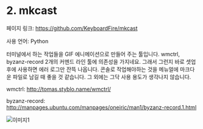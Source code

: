 # 2. mkcast

페이지 링크:  https://github.com/KeyboardFire/mkcast

사용 언어: Python

터미널에서 하는 작업들을 GIF 에니메이션으로 만들어 주는 툴입니다. wmctrl, byzanz-record 2개의 커멘드 라인 툴에 의존성을 가지네요. 그래서 그런지 바로 셋업후에 사용하면 에러 로그만 잔뜩 나옵니다. 콘솔로 작업해야하는 것을 메뉴얼에 마크다운 파일로 남길 때 좋을 것 같습니다. 그 외에는 그닥 사용 용도가 생각나지 않습니다.

wmctrl: http://tomas.styblo.name/wmctrl/

byzanz-record: http://manpages.ubuntu.com/manpages/oneiric/man1/byzanz-record.1.html

![이미지1](../master/img/002-02.gif)